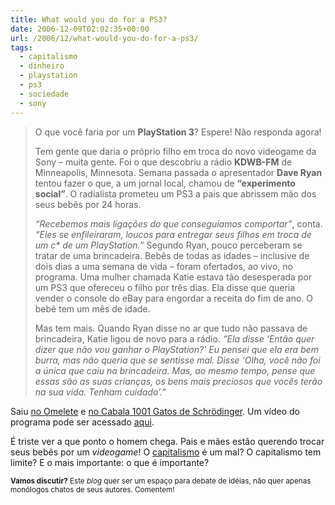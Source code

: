```yaml
---
title: What would you do for a PS3?
date: 2006-12-09T02:02:35+00:00
url: /2006/12/what-would-you-do-for-a-ps3/
tags:
  - capitalismo
  - dinheiro
  - playstation
  - ps3
  - sociedade
  - sony
---
```


> O que você faria por um **PlayStation 3**? Espere! Não responda agora!
>
> Tem gente que daria o próprio filho em troca do novo videogame da Sony – muita gente. Foi o que descobriu a rádio **KDWB-FM** de Minneapolis, Minnesota. Semana passada o apresentador **Dave Ryan** tentou fazer o que, a um jornal local, chamou de **“experimento social”**. O radialista prometeu um PS3 a pais que abrissem mão dos seus bebês por 24 horas.
>
> _“Recebemos mais ligações do que conseguíamos comportar”_, conta. _“Eles se enfileiraram, loucos para entregar seus filhos em troca de um c\* de um PlayStation.”_ Segundo Ryan, pouco perceberam se tratar de uma brincadeira. Bebês de todas as idades – inclusive de dois dias a uma semana de vida – foram ofertados, ao vivo, no programa. Uma mulher chamada Katie estava tão desesperada por um PS3 que ofereceu o filho por três dias. Ela disse que queria vender o console do eBay para engordar a receita do fim de ano. O bebê tem um mês de idade.
>
> Mas tem mais. Quando Ryan disse no ar que tudo não passava de brincadeira, Katie ligou de novo para a rádio. _“Ela disse ‘Então quer dizer que não vou ganhar o PlayStation?’ Eu pensei que ela era bem burra, mas não queria que se sentisse mal. Disse ‘Olha, você não foi a única que caiu na brincadeira. Mas, ao mesmo tempo, pense que essas são as suas crianças, os bens mais preciosos que vocês terão na sua vida. Tenham cuidado’.”_

Saiu [no Omelete][1] e [no Cabala 1001 Gatos de Schrödinger][2]. Um vídeo do programa pode ser acessado [aqui][3].

É triste ver a que ponto o homem chega. Pais e mães estão querendo trocar seus bebês por um _videogame_! O [capitalismo][4] é um mal? O capitalismo tem limite? E o mais importante: o que é importante?

<small><strong>Vamos discutir?</strong> Este <em>blog</em> quer ser um espaço para debate de idéias, não quer apenas monólogos chatos de seus autores. Comentem!</small>

[1]: http://www.omelete.com.br/games/news/base_para_news.asp?artigo=20963
[2]: http://1001gatos.org/ps3/
[3]: mms://a1630.v297839.c29783.g.vm.akamaistream.net/7/1630/29783/v0001/cchannel.download.akamai.com/29783/movie/ps3stunts.wmv
[4]: /2006/12/a-necessidade-de-ter-dinheiro/
